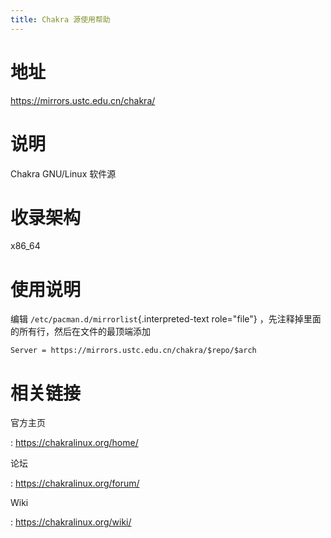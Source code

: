 ```yaml
---
title: Chakra 源使用帮助
---
```


地址
====

<https://mirrors.ustc.edu.cn/chakra/>

说明
====

Chakra GNU/Linux 软件源

收录架构
========

x86\_64

使用说明
========

编辑 `/etc/pacman.d/mirrorlist`{.interpreted-text role="file"}
，先注释掉里面的所有行，然后在文件的最顶端添加

    Server = https://mirrors.ustc.edu.cn/chakra/$repo/$arch

相关链接
========

官方主页

:   <https://chakralinux.org/home/>

论坛

:   <https://chakralinux.org/forum/>

Wiki

:   <https://chakralinux.org/wiki/>
